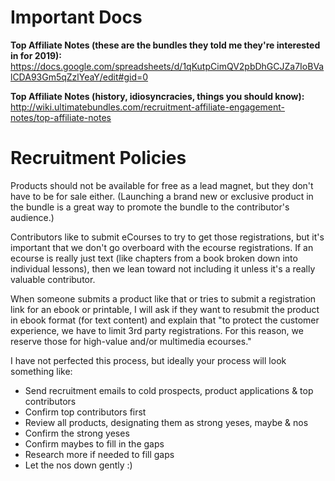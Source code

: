 <!-- TITLE: Recruitment FAQs -->
<!-- SUBTITLE: A brain dump from Mandi -->

# Important Docs
**Top Affiliate Notes (these are the bundles they told me they're interested in for 2019):** 
https://docs.google.com/spreadsheets/d/1qKutpCimQV2pbDhGCJZa7IoBValCDA93Gm5qZzlYeaY/edit#gid=0

**Top Affiliate Notes (history, idiosyncracies, things you should know):** 
http://wiki.ultimatebundles.com/recruitment-affiliate-engagement-notes/top-affiliate-notes

# Recruitment Policies
Products should not be available for free as a lead magnet, but they don't have to be for sale either. (Launching a brand new or exclusive product in the bundle is a great way to promote the bundle to the contributor's audience.)

Contributors like to submit eCourses to try to get those registrations, but it's important that we don't go overboard with the ecourse registrations. If an ecourse is really just text (like chapters from a book broken down into individual lessons), then we lean toward not including it unless it's a really valuable contributor.

When someone submits a product like that or tries to submit a registration link for an ebook or printable, I will ask if they want to resubmit the product in ebook format (for text content) and explain that "to protect the customer experience, we have to limit 3rd party registrations. For this reason, we reserve those for high-value and/or multimedia ecourses."

I have not perfected this process, but ideally your process will look something like: 

- Send recruitment emails to cold prospects, product applications & top contributors
- Confirm top contributors first 
- Review all products, designating them as strong yeses, maybe & nos
- Confirm the strong yeses
- Confirm maybes to fill in the gaps
- Research more if needed to fill gaps
- Let the nos down gently :) 
